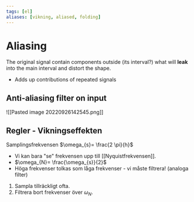 ```yaml
---
tags: [el]
aliases: [vikning, aliased, folding]
---
```

# Aliasing
The original signal contain components outside (its interval?) what will
**leak** into the main interval and distort the shape.
- Adds up contributions of repeated signals

## Anti-aliasing filter on input
![[Pasted image 20220926142545.png]]

## Regler - Vikningseffekten
Samplingsfrekvensen $\omega_{s}= \frac{2 \pi}{h}$
- Vi kan bara "se" frekvensen upp till [[Nyquistfrekvensen]].
- $\omega_{N}= \frac{\omega_{s}}{2}$
- Höga frekvenser tolkas som låga frekvenser - vi måste filtrera! (analoga filter)

1) Sampla tillräckligt ofta.
2) Filtrera bort frekvenser över $\omega_N$. 
